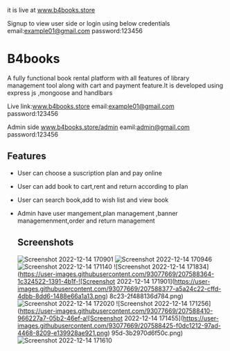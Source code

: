 
it is live at www.b4books.store

Signup to view user side or login using below credentials
email:example01@gmail.com
password:123456

# B4books

  A fully functional book rental platform with all features of library 
management tool along with cart and payment feature.It is developed using express js 
,mongoose and handlbars 
 
 Live link:www.b4books.store
 email:example01@gmail.com
 password:123456 
 
 Admin side www.b4books.store/admin
 eamil:admin@gmail.com
 password:123456
 
 ## Features

- User can choose a suscription plan and pay online
- User can add book to cart,rent and return according to plan
- User can search book,add to wish list and view book
- Admin have user mangement,plan management ,banner managemenment,order and return management


  ## Screenshots
  
  ![Screenshot 2022-12-14 170901](https://user-images.githubusercontent.com/93077669/207588238-e98b723c-4412-4689-ac14-9a79f996d28c.png)
![Screenshot 2022-12-14 170946](https://user-images.githubusercontent.com/93077669/207588277-7826ec8c-f76c-4e6a-9b59-ea45a4c27fd3.png)
![Screenshot 2022-12-14 171140](https://user-images.githubusercontent.com/93077669/207588317-67097964-e60f-48dc-b652-e73caa891aa6.png)
![Screenshot 2022-12-14 171834](https://user-images.githubusercontent.com/93077669/207588364-1c324522-1391-4b1f-![Screenshot 2022-12-14 171901](https://user-images.githubusercontent.com/93077669/207588377-a5a24c22-cffd-4dbb-8dd6-1488e66a1a13.png)
8c23-2f488136d784.png)
![Screenshot 2022-12-14 172020](https://user-images.githubusercontent.com/93077669/207588395-f441c085-f52d-404a-a4f3-7430b6a20aaf.png)
![Screenshot 2022-12-14 171256](https://user-images.githubusercontent.com/93077669/207588410-966227a7-05b2-46ef-a![Screenshot 2022-12-14 171455](https://user-images.githubusercontent.com/93077669/207588425-f0dc1212-97ad-4468-8209-e139928ae921.png)
95d-3b2970d6f50c.png)
![Screenshot 2022-12-14 171610](https://user-images.githubusercontent.com/93077669/207588438-1e556389-582a-4645-8051-891822c67bf1.png)

